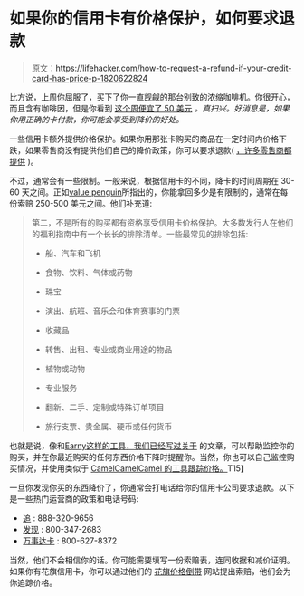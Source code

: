 # 如果你的信用卡有价格保护，如何要求退款

> 原文：<https://lifehacker.com/how-to-request-a-refund-if-your-credit-card-has-price-p-1820622824>

比方说，上周你屈服了，买下了你一直觊觎的那台别致的浓缩咖啡机。你很开心，而且含有咖啡因，但是你看到 [这个周便宜了 50 美元](http://deals.kinja.com/the-impossibly-small-nespresso-mini-is-half-off-for-bla-1820619255#[ks%7Cnativestream&_ga=2.59269230.258803392.1511217924-1268082208.1431441811) *。真扫兴。好消息是，如果你用正确的卡付款，你可能会享受到降价的好处。*



一些信用卡额外提供价格保护。如果你用那张卡购买的商品在一定时间内价格下跌，如果零售商没有提供他们自己的降价政策，你可以要求退款( [，许多零售商都提供](https://twocents.lifehacker.com/the-stores-that-will-refund-your-money-when-a-price-dro-1620915956) )。

不过，通常会有一些限制。一般来说，根据信用卡的不同，降卡的时间周期在 30-60 天之间。正如[value penguin](https://www.valuepenguin.com/2017/08/how-get-your-credit-card-refund-price-drop-recent-purchase)所指出的，你能拿回多少是有限制的，通常在每份索赔 250-500 美元之间。他们补充道:

> 第二，不是所有的购买都有资格享受信用卡价格保护。大多数发行人在他们的福利指南中有一个长长的排除清单。一些最常见的排除包括:
> 
> *   船、汽车和飞机
>     
> *   食物、饮料、气体或药物
>     
> *   珠宝
>     
> *   演出、航班、音乐会和体育赛事的门票
>     
> *   收藏品
>     
> *   转售、出租、专业或商业用途的物品
>     
> *   植物或动物
>     
> *   专业服务
>     
> *   翻新、二手、定制或特殊订单项目
>     
> *   旅行支票、贵金属、硬币或任何货币

也就是说，像和[Earny](https://www.earny.co/)[这样的工具，我们已经写过关于](https://twocents.lifehacker.com/paribus-tracks-your-purchases-to-automatically-refund-p-1720712276#_ga=2.68464466.258803392.1511217924-1268082208.1431441811) 的文章，可以帮助监控你的购买，并在你最近购买的任何东西价格下降时提醒你。当然，你也可以自己监控购买情况，并使用类似于 [CamelCamelCamel 的工具跟踪价格。](https://camelcamelcamel.com/)T15】

一旦你发现你买的东西降价了，你通常会打电话给你的信用卡公司要求退款。以下是一些热门运营商的政策和电话号码:

*   [追](https://www.chasebenefits.com/sapphirepreferredVW17) : 888-320-9656
*   [发现](https://www.discover.com/credit-cards/member-benefits/price-protection.html) : 800-347-2683
*   [万事达卡](http://www.mastercard.com/credit-gtb/pdf/Reader-Friendly_GTB_CRED_1_Core_Credit_012715.pdf) : 800-627-8372

当然，他们不会相信你的话。你可能需要填写一份索赔表，连同收据和减价证明。如果你有花旗信用卡，你可以通过他们的 [花旗价格倒带](https://www.citipricerewind.com/) 网站提出索赔，他们会为你追踪价格。